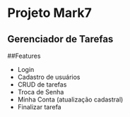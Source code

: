 # Projeto Mark7
## Gerenciador de Tarefas

##Features
* Login
* Cadastro de usuários
* CRUD de tarefas
* Troca de Senha
* Minha Conta (atualização cadastral)
* Finalizar tarefa